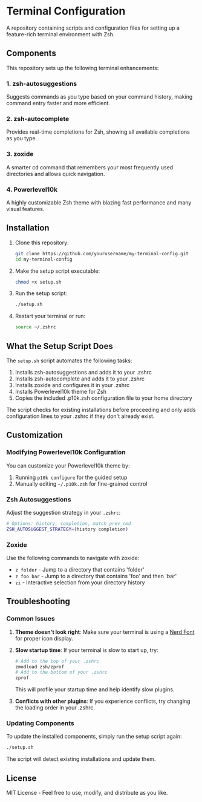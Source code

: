 # Terminal Configuration

A repository containing scripts and configuration files for setting up a feature-rich terminal environment with Zsh.

## Components

This repository sets up the following terminal enhancements:

### 1. zsh-autosuggestions
Suggests commands as you type based on your command history, making command entry faster and more efficient.

### 2. zsh-autocomplete
Provides real-time completions for Zsh, showing all available completions as you type.

### 3. zoxide
A smarter cd command that remembers your most frequently used directories and allows quick navigation.

### 4. Powerlevel10k
A highly customizable Zsh theme with blazing fast performance and many visual features.

## Installation

1. Clone this repository:
   ```bash
   git clone https://github.com/yourusername/my-terminal-config.git
   cd my-terminal-config
   ```

2. Make the setup script executable:
   ```bash
   chmod +x setup.sh
   ```

3. Run the setup script:
   ```bash
   ./setup.sh
   ```

4. Restart your terminal or run:
   ```bash
   source ~/.zshrc
   ```

## What the Setup Script Does

The `setup.sh` script automates the following tasks:

1. Installs zsh-autosuggestions and adds it to your .zshrc
2. Installs zsh-autocomplete and adds it to your .zshrc
3. Installs zoxide and configures it in your .zshrc
4. Installs Powerlevel10k theme for Zsh
5. Copies the included .p10k.zsh configuration file to your home directory

The script checks for existing installations before proceeding and only adds configuration lines to your .zshrc if they don't already exist.

## Customization

### Modifying Powerlevel10k Configuration

You can customize your Powerlevel10k theme by:

1. Running `p10k configure` for the guided setup
2. Manually editing `~/.p10k.zsh` for fine-grained control

### Zsh Autosuggestions

Adjust the suggestion strategy in your `.zshrc`:
```bash
# Options: history, completion, match_prev_cmd
ZSH_AUTOSUGGEST_STRATEGY=(history completion)
```

### Zoxide

Use the following commands to navigate with zoxide:
- `z folder` - Jump to a directory that contains 'folder'
- `z foo bar` - Jump to a directory that contains 'foo' and then 'bar'
- `zi` - Interactive selection from your directory history

## Troubleshooting

### Common Issues

1. **Theme doesn't look right**: Make sure your terminal is using a [Nerd Font](https://www.nerdfonts.com/) for proper icon display.

2. **Slow startup time**: If your terminal is slow to start up, try:
   ```bash
   # Add to the top of your .zshrc
   zmodload zsh/zprof
   # Add to the bottom of your .zshrc
   zprof
   ```
   This will profile your startup time and help identify slow plugins.

3. **Conflicts with other plugins**: If you experience conflicts, try changing the loading order in your .zshrc.

### Updating Components

To update the installed components, simply run the setup script again:
```bash
./setup.sh
```

The script will detect existing installations and update them.

## License

MIT License - Feel free to use, modify, and distribute as you like.
